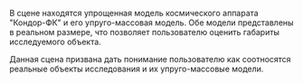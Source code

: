 В сцене находятся упрощенная модель космического аппарата "Кондор-ФК" и его упруго-массовая модель. Обе модели представлены в реальном размере, что позволяет пользователю оценить габариты исследуемого объекта. 

Данная сцена призвана дать понимание пользователю как соотносятся реальные объекты исследования и их упруго-массовые модели.
